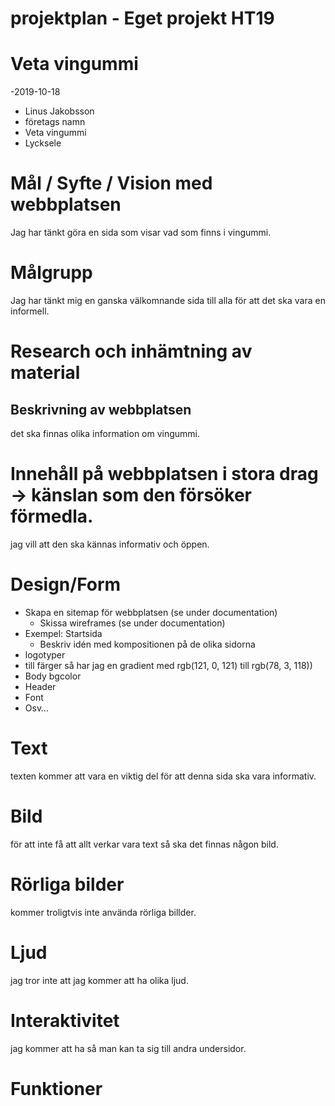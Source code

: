 # projektplan - Eget projekt HT19

# Veta vingummi
-2019-10-18
- Linus Jakobsson
- företags namn
- Veta vingummi
- Lycksele

# Mål / Syfte / Vision med webbplatsen
Jag har tänkt göra en sida som visar vad som finns i vingummi.
# Målgrupp
Jag har tänkt mig en ganska välkomnande sida till alla för att det ska vara en informell.
# Research och inhämtning av material

## Beskrivning av webbplatsen
det ska finnas olika information om vingummi.
# Innehåll på webbplatsen i stora drag -> känslan som den försöker förmedla.
jag vill att den ska kännas informativ och öppen.
# Design/Form
* Skapa en sitemap för webbplatsen (se under documentation)
    * Skissa wireframes (se under documentation)
* Exempel: Startsida
    * Beskriv idén med kompositionen på de olika sidorna 
* logotyper
* till färger så har jag en gradient med rgb(121, 0, 121) till rgb(78, 3, 118))
* Body bgcolor
* Header 
* Font
* Osv… 

# Text
texten kommer att vara en viktig del för att denna sida ska vara informativ.
# Bild
för att inte få att allt verkar vara text så ska det finnas någon bild.
# Rörliga bilder
kommer troligtvis inte använda rörliga billder.
# Ljud
jag tror inte att jag kommer att ha olika ljud.
# Interaktivitet
jag kommer att ha så man kan ta sig till andra undersidor.
# Funktioner
